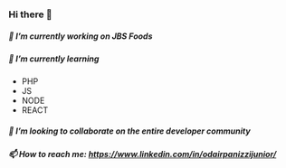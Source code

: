 ### Hi there 👋

##### 🔭 I’m currently working on JBS Foods
##### 🌱 I’m currently learning 
* PHP
* JS
* NODE
* REACT
##### 👯 I’m looking to collaborate on the entire developer community
##### 📫 How to reach me: <https://www.linkedin.com/in/odairpanizzijunior/>

<!--
**OdairPanizziJunior/OdairPanizziJunior** is a ✨ _special_ ✨ repository because its `README.md` (this file) appears on your GitHub profile.


Here are some ideas to get you started:

- 🔭 I’m currently working on ...
- 🌱 I’m currently learning ...
- 👯 I’m looking to collaborate on ...
- 🤔 I’m looking for help with ...
- 💬 Ask me about ...
- 📫 How to reach me: ...
- 😄 Pronouns: ...
- ⚡ Fun fact: ...
-->
